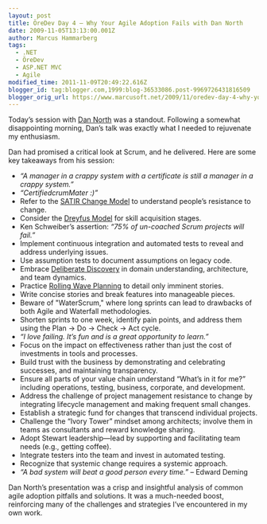 ```yaml
---
layout: post
title: ÖreDev Day 4 – Why Your Agile Adoption Fails with Dan North
date: 2009-11-05T13:13:00.001Z
author: Marcus Hammarberg
tags:
  - .NET
  - ÖreDev
  - ASP.NET MVC
  - Agile
modified_time: 2011-11-09T20:49:22.616Z
blogger_id: tag:blogger.com,1999:blog-36533086.post-9969726431816509
blogger_orig_url: https://www.marcusoft.net/2009/11/oredev-day-4-why-your-agile-adoption.html
---
```


Today’s session with [Dan North](http://www.dannorth.com) was a standout. Following a somewhat disappointing morning, Dan’s talk was exactly what I needed to rejuvenate my enthusiasm.

Dan had promised a critical look at Scrum, and he delivered. Here are some key takeaways from his session:

- *“A manager in a crappy system with a certificate is still a manager in a crappy system.”*
- *“Certified$crumMa$ter :)”*
- Refer to the [SATIR Change Model](http://www.stevenmsmith.com/my-articles/article/the-satir-change-model.html) to understand people’s resistance to change.
- Consider the [Dreyfus Model](http://blog.bruceabernethy.com/post/The-Dreyfus-Model-of-Skills-Acquisition.aspx) for skill acquisition stages.
- Ken Schweiber’s assertion: *“75% of un-coached Scrum projects will fail.”*
- Implement continuous integration and automated tests to reveal and address underlying issues.
- Use assumption tests to document assumptions on legacy code.
- Embrace [Deliberate Discovery](http://business-advice.vugg.net/search/Deliberate%20Discovery) in domain understanding, architecture, and team dynamics.
- Practice [Rolling Wave Planning](http://www.project-management-knowledge.com/definitions/r/rolling-wave-planning/) to detail only imminent stories.
- Write concise stories and break features into manageable pieces.
- Beware of "WaterScrum," where long sprints can lead to drawbacks of both Agile and Waterfall methodologies.
- Shorten sprints to one week, identify pain points, and address them using the Plan -> Do -> Check -> Act cycle.
- *“I love failing. It’s fun and is a great opportunity to learn.”*
- Focus on the impact on effectiveness rather than just the cost of investments in tools and processes.
- Build trust with the business by demonstrating and celebrating successes, and maintaining transparency.
- Ensure all parts of your value chain understand “What’s in it for me?” including operations, testing, business, corporate, and development.
- Address the challenge of project management resistance to change by integrating lifecycle management and making frequent small changes.
- Establish a strategic fund for changes that transcend individual projects.
- Challenge the “Ivory Tower” mindset among architects; involve them in teams as consultants and reward knowledge sharing.
- Adopt Stewart leadership—lead by supporting and facilitating team needs (e.g., getting coffee).
- Integrate testers into the team and invest in automated testing.
- Recognize that systemic change requires a systemic approach.
- *“A bad system will beat a good person every time.”* – Edward Deming

Dan North’s presentation was a crisp and insightful analysis of common agile adoption pitfalls and solutions. It was a much-needed boost, reinforcing many of the challenges and strategies I’ve encountered in my own work.
